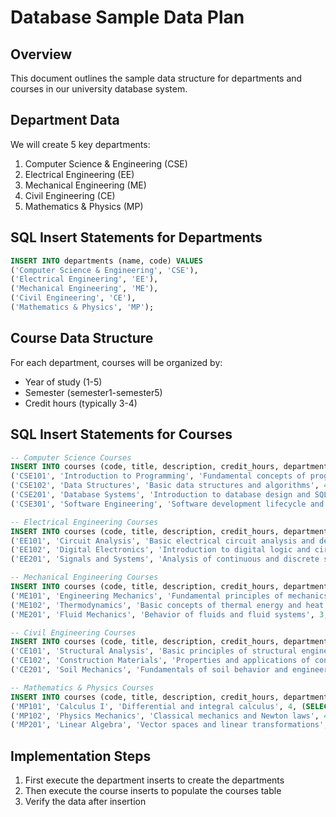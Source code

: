 # Database Sample Data Plan

## Overview
This document outlines the sample data structure for departments and courses in our university database system.

## Department Data
We will create 5 key departments:

1. Computer Science & Engineering (CSE)
2. Electrical Engineering (EE)
3. Mechanical Engineering (ME)
4. Civil Engineering (CE)
5. Mathematics & Physics (MP)

## SQL Insert Statements for Departments
```sql
INSERT INTO departments (name, code) VALUES
('Computer Science & Engineering', 'CSE'),
('Electrical Engineering', 'EE'),
('Mechanical Engineering', 'ME'),
('Civil Engineering', 'CE'),
('Mathematics & Physics', 'MP');
```

## Course Data Structure
For each department, courses will be organized by:
- Year of study (1-5)
- Semester (semester1-semester5)
- Credit hours (typically 3-4)

## SQL Insert Statements for Courses
```sql
-- Computer Science Courses
INSERT INTO courses (code, title, description, credit_hours, department_id, year_of_study, semester) VALUES
('CSE101', 'Introduction to Programming', 'Fundamental concepts of programming using Python', 4, (SELECT id FROM departments WHERE code = 'CSE'), 1, 'semester1'),
('CSE102', 'Data Structures', 'Basic data structures and algorithms', 4, (SELECT id FROM departments WHERE code = 'CSE'), 1, 'semester2'),
('CSE201', 'Database Systems', 'Introduction to database design and SQL', 3, (SELECT id FROM departments WHERE code = 'CSE'), 2, 'semester1'),
('CSE301', 'Software Engineering', 'Software development lifecycle and methodologies', 3, (SELECT id FROM departments WHERE code = 'CSE'), 3, 'semester1');

-- Electrical Engineering Courses
INSERT INTO courses (code, title, description, credit_hours, department_id, year_of_study, semester) VALUES
('EE101', 'Circuit Analysis', 'Basic electrical circuit analysis and design', 4, (SELECT id FROM departments WHERE code = 'EE'), 1, 'semester1'),
('EE102', 'Digital Electronics', 'Introduction to digital logic and circuits', 4, (SELECT id FROM departments WHERE code = 'EE'), 1, 'semester2'),
('EE201', 'Signals and Systems', 'Analysis of continuous and discrete signals', 3, (SELECT id FROM departments WHERE code = 'EE'), 2, 'semester1');

-- Mechanical Engineering Courses
INSERT INTO courses (code, title, description, credit_hours, department_id, year_of_study, semester) VALUES
('ME101', 'Engineering Mechanics', 'Fundamental principles of mechanics', 4, (SELECT id FROM departments WHERE code = 'ME'), 1, 'semester1'),
('ME102', 'Thermodynamics', 'Basic concepts of thermal energy and heat transfer', 4, (SELECT id FROM departments WHERE code = 'ME'), 1, 'semester2'),
('ME201', 'Fluid Mechanics', 'Behavior of fluids and fluid systems', 3, (SELECT id FROM departments WHERE code = 'ME'), 2, 'semester1');

-- Civil Engineering Courses
INSERT INTO courses (code, title, description, credit_hours, department_id, year_of_study, semester) VALUES
('CE101', 'Structural Analysis', 'Basic principles of structural engineering', 4, (SELECT id FROM departments WHERE code = 'CE'), 1, 'semester1'),
('CE102', 'Construction Materials', 'Properties and applications of construction materials', 4, (SELECT id FROM departments WHERE code = 'CE'), 1, 'semester2'),
('CE201', 'Soil Mechanics', 'Fundamentals of soil behavior and engineering', 3, (SELECT id FROM departments WHERE code = 'CE'), 2, 'semester1');

-- Mathematics & Physics Courses
INSERT INTO courses (code, title, description, credit_hours, department_id, year_of_study, semester) VALUES
('MP101', 'Calculus I', 'Differential and integral calculus', 4, (SELECT id FROM departments WHERE code = 'MP'), 1, 'semester1'),
('MP102', 'Physics Mechanics', 'Classical mechanics and Newton laws', 4, (SELECT id FROM departments WHERE code = 'MP'), 1, 'semester2'),
('MP201', 'Linear Algebra', 'Vector spaces and linear transformations', 3, (SELECT id FROM departments WHERE code = 'MP'), 2, 'semester1');
```

## Implementation Steps
1. First execute the department inserts to create the departments
2. Then execute the course inserts to populate the courses table
3. Verify the data after insertion